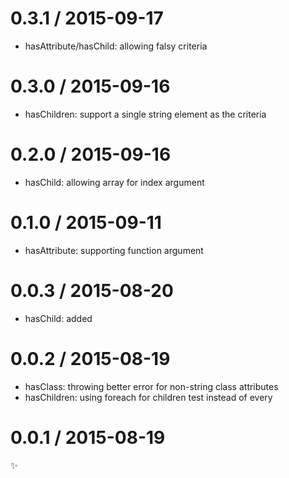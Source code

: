 
0.3.1 / 2015-09-17
==================

  * hasAttribute/hasChild: allowing falsy criteria

0.3.0 / 2015-09-16
==================

  * hasChildren: support a single string element as the criteria

0.2.0 / 2015-09-16
==================

  * hasChild: allowing array for index argument

0.1.0 / 2015-09-11
==================

  * hasAttribute: supporting function argument

0.0.3 / 2015-08-20
==================

  * hasChild: added

0.0.2 / 2015-08-19
==================

  * hasClass: throwing better error for non-string class attributes
  * hasChildren: using foreach for children test instead of every

0.0.1 / 2015-08-19
==================

:sparkles:
